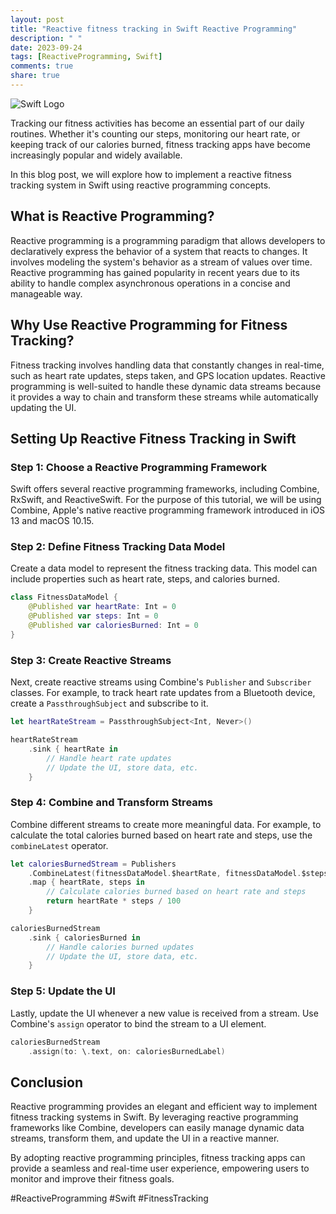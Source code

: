 ```yaml
---
layout: post
title: "Reactive fitness tracking in Swift Reactive Programming"
description: " "
date: 2023-09-24
tags: [ReactiveProgramming, Swift]
comments: true
share: true
---
```


![Swift Logo](https://example.com/swift-logo.png)

Tracking our fitness activities has become an essential part of our daily routines. Whether it's counting our steps, monitoring our heart rate, or keeping track of our calories burned, fitness tracking apps have become increasingly popular and widely available.

In this blog post, we will explore how to implement a reactive fitness tracking system in Swift using reactive programming concepts.

## What is Reactive Programming?

Reactive programming is a programming paradigm that allows developers to declaratively express the behavior of a system that reacts to changes. It involves modeling the system's behavior as a stream of values over time. Reactive programming has gained popularity in recent years due to its ability to handle complex asynchronous operations in a concise and manageable way.

## Why Use Reactive Programming for Fitness Tracking?

Fitness tracking involves handling data that constantly changes in real-time, such as heart rate updates, steps taken, and GPS location updates. Reactive programming is well-suited to handle these dynamic data streams because it provides a way to chain and transform these streams while automatically updating the UI.

## Setting Up Reactive Fitness Tracking in Swift

### Step 1: Choose a Reactive Programming Framework

Swift offers several reactive programming frameworks, including Combine, RxSwift, and ReactiveSwift. For the purpose of this tutorial, we will be using Combine, Apple's native reactive programming framework introduced in iOS 13 and macOS 10.15.

### Step 2: Define Fitness Tracking Data Model

Create a data model to represent the fitness tracking data. This model can include properties such as heart rate, steps, and calories burned.

```swift
class FitnessDataModel {
    @Published var heartRate: Int = 0
    @Published var steps: Int = 0
    @Published var caloriesBurned: Int = 0
}
```

### Step 3: Create Reactive Streams

Next, create reactive streams using Combine's `Publisher` and `Subscriber` classes. For example, to track heart rate updates from a Bluetooth device, create a `PassthroughSubject` and subscribe to it.

```swift
let heartRateStream = PassthroughSubject<Int, Never>()

heartRateStream
    .sink { heartRate in
        // Handle heart rate updates
        // Update the UI, store data, etc.
    }
```

### Step 4: Combine and Transform Streams

Combine different streams to create more meaningful data. For example, to calculate the total calories burned based on heart rate and steps, use the `combineLatest` operator.

```swift
let caloriesBurnedStream = Publishers
    .CombineLatest(fitnessDataModel.$heartRate, fitnessDataModel.$steps)
    .map { heartRate, steps in
        // Calculate calories burned based on heart rate and steps
        return heartRate * steps / 100
    }

caloriesBurnedStream
    .sink { caloriesBurned in
        // Handle calories burned updates
        // Update the UI, store data, etc.
    }
```

### Step 5: Update the UI

Lastly, update the UI whenever a new value is received from a stream. Use Combine's `assign` operator to bind the stream to a UI element.

```swift
caloriesBurnedStream
    .assign(to: \.text, on: caloriesBurnedLabel)
```

## Conclusion

Reactive programming provides an elegant and efficient way to implement fitness tracking systems in Swift. By leveraging reactive programming frameworks like Combine, developers can easily manage dynamic data streams, transform them, and update the UI in a reactive manner.

By adopting reactive programming principles, fitness tracking apps can provide a seamless and real-time user experience, empowering users to monitor and improve their fitness goals.

#ReactiveProgramming #Swift #FitnessTracking
